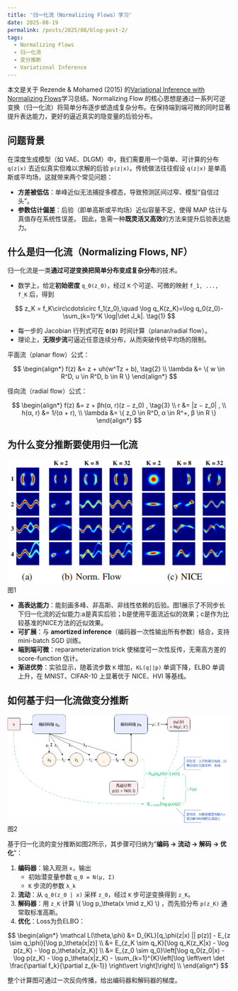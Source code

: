 ```yaml
---
title: '归一化流（Normalizing Flows）学习'
date: 2025-08-19
permalink: /posts/2025/08/blog-post-2/
tags:
  - Normalizing Flows
  - 归一化流
  - 变分推断
  - Variational Inference
---
```


本文是关于 Rezende & Mohamed (2015) 的[Variational Inference with Normalizing Flows](https://arxiv.org/abs/1505.05770v6)学习总结。Normalizing Flow 的核心思想是通过一系列可逆变换（归一化流）将简单分布逐步塑造成复杂分布。在保持端到端可微的同时显著提升表达能力，更好的逼近真实的隐变量的后验分布。

## 问题背景

在深度生成模型（如 VAE、DLGM）中，我们需要用一个简单、可计算的分布 `q(z|x)` 去近似真实但难以求解的后验 `p(z|x)`。传统做法往往假设 `q(z|x)` 是单高斯或平均场，这就带来两个常见问题：
- **方差被低估**：单峰近似无法捕捉多模态，导致预测区间过窄、模型“自信过头”。
- **参数估计偏差**：后验（即单高斯或平均场）近似容量不足，使得 MAP 估计与真值存在系统性误差。
因此，急需一种**既灵活又高效**的方法来提升后验表达能力。

## 什么是归一化流（Normalizing Flows, NF）

归一化流是一类**通过可逆变换把简单分布变成复杂分布**的技术。
- 数学上，给定**初始密度** `q_0(z_0)`，经过 `K` 个可逆、可微的映射 `f_1, ..., f_K` 后，得到

$$
z_K = f_K\circ\cdots\circ f_1(z_0),\quad
\log q_K(z_K)=\log q_0(z_0)-\sum_{k=1}^K \log|\det J_k|. \tag{1}
$$

- 每一步的 Jacobian 行列式可在 **`O(D)`** 时间计算（planar/radial flow）。
- 理论上，**无限步流**可逼近任意连续分布，从而突破传统平均场的限制。

平面流（planar flow）公式：

$$
\begin{align*}
f(z) &= z + uh(w^Tz + b), \tag{2} \\
\lambda &= \{ w \in R^D, u \in R^D, b \in R \}
\end{align*}
$$

径向流（radial flow）公式：

$$
\begin{align*}
f(z) &= z + βh(α, r)(z − z_0) , \tag{3} \\
r &= |z − z_0| , \\
h(α, r) &= 1/(α + r), \\
\lambda &= \{ z_0 \in R^D, α \in R^+, β \in R \}
\end{align*}
$$

## 为什么变分推断要使用归一化流

![Illustration Planar Flow Approximating 4 non-Gaussian 2D Distributions](/images/202508/normalizing-flow-1.png)
图1

- **高表达能力**：能刻画多峰、非高斯、非线性依赖的后验。图1展示了不同步长下归一化流的近似能力:a是真实后验；b是使用平面流近似的效果；c是作为比较基准的NICE方法的近似效果。
- **可扩展**：与 **amortized inference**（编码器一次性输出所有参数）结合，支持 mini-batch SGD 训练。
- **端到端可微**：reparameterization trick 使梯度可一次性反传，无需高方差的 score-function 估计。
- **渐进优势**：实验显示，随着流步数 `K` 增加，`KL(q||p)` 单调下降，ELBO 单调上升，在 MNIST、CIFAR-10 上显著优于 NICE、HVI 等基线。

## 如何基于归一化流做变分推断

![Illustration Variational Inference with Normalizing Flows](/images/202508/normalizing-flow-2.png)
图2

基于归一化流的变分推断如图2所示，其步骤可归纳为“**编码 → 流动 → 解码 → 优化**”：
1. **编码器**：输入观测 `x`，输出
   - 初始潜变量参数 `q_0 = N(μ, Σ)`
   - `K` 步流的参数 `λ_k`
2. **流动**：从 `q_0(z_0 | x)` 采样 `z_0`，经过 `K` 步可逆变换得到 `z_K`。
3. **解码器**：用 `z_K` 计算 \\( \log p_\theta(x \mid z_K) \\) ，而先验分布 `p(z_K)` 通常取标准高斯。
4. **优化**：Loss为负ELBO：

$$
\begin{align*}
\mathcal L(\theta,\phi) &= D_{KL}[q_\phi(z|x) || p(z)] - E_{z \sim q_\phi}[\log p_\theta(x|z)] \\
&= E_{z_K \sim q_K}[\log q_K(z_K|x) - \log p(z_K) - \log p_\theta(x|z_K)] \\
&= E_{z_0 \sim q_0}\left[\log q_0(z_0|x) - \log p(z_K) - \log p_\theta(x|z_K) - \sum_{k=1}^{K}\left[\log \left\vert \det \frac{\partial f_k}{\partial z_{k-1}} \right\vert \right]\right] \\
\end{align*}
$$

整个计算图可通过一次反向传播，给出编码器和解码器的梯度。
